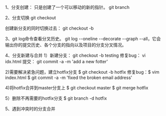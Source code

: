 
1、分支创建： 只是创建了一个可以移动的新的指针。
git branch <name>  

2、分支切换
git checkout <name>

创建新分支的同时切换过去：
git checkout -b <newbranchname> 

3、git log命令查看分叉历史。
git log --oneline --decorate --graph --all，它会输出你的提交历史、各个分支的指向以及项目的分支分叉情况。

4、分支新建与合并
1）新建分支： git checkout -b testing
修复bug： vi idx.html
提交： git commit -a -m 'add a new fotter'

2)需要解决紧急问题，建立hotfix分支
$ git checkout -b hotfix
修复bug：$ vim index.html
$ git commit -a -m 'fixed the broken email address'

4)将hotfix合并到master分支上
 $ git checkout master
$ git merge hotfix

5）删除不再需要的hotfix分支
$ git branch -d hotfix

5、遇到冲突时的分支合并



